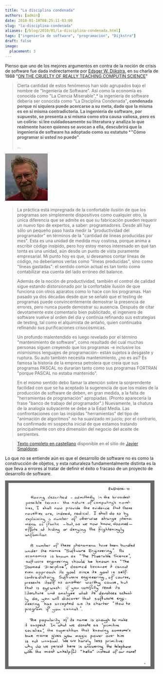 ```yaml
---
title: "La disciplina condenada"
authors: [admin]
date: 2010-01-10T08:25:11-03:00
slug: "la-disciplina-condenada"
aliases: [/blog/2010/01/la-disciplina-condenada.html]
tags: ["ingeniería de software", "programación", "Dijkstra"]
draft: false
image:
  placement: 3
---
```


Pienso que uno de los mejores argumentos en contra de la noción de
crisis de software fue dada indirectamente por 
[Edsger W. Dijkstra](http://www.lnds.net/2009/07/calidad-correccion-y-elegancia-una-entre.html),
en su charla de 1988 "[ON THE CRUELTY OF REALLY TEACHING COMPUTIN
SCIENCE](http://www.cs.utexas.edu/users/EWD/ewd10xx/EWD1036.PDF)"

> Cierta cantidad de estos fenómenos han sido agrupados bajo el nombre
> de "Ingeniería de Software". Así como la economía es conocida como
> "La Ciencia Miserable",\* la ingeniería de software debería ser
> conocida como "La Disciplina Condenada"**, condenada porque ni
> siquiera puede acercarse a su meta, dado que la misma es en sí misma
> contradictoria. La ingeniería de software, por supuesto, se presenta a
> sí misma como otra causa valiosa, pero es un colirio: si lee
> cuidadosamente su literatura y analiza lo que realmente hacen quienes
> se avocan a ella, descubrirá que la ingeniería de software ha adoptado
> como su estatuto \*"Cómo programar si usted no puede"**.
>
> \...

![dijkstra.jpg](dijkstra.jpg)

> La práctica está impregnada de la confortable ilusión de que los
> programas son simplemente dispositivos como cualquier otro, la única
> diferencia que se admite es que su fabricación pueden requerir un
> nuevo tipo de expertos, a saber: programadores. Desde allí hay sólo un
> pequeño paso hasta medir la "productividad del programador" en
> términos de la "cantidad de líneas producidas por mes". Esta es una
> unidad de medida muy costosa, porque anima a escribir código insípido,
> pero hoy estoy menos interesado en qué tan tonta es una unidad, aún
> desde un punto de vista puramente empresarial. Mi punto hoy es que, si
> deseamos contar líneas de código, no deberíamos verlas como "líneas
> producidas", sino como "líneas gastadas": el sentido común actual
> es tan tonto como contabilizar esa cuenta del lado erróneo del
> balance.
>
> Además de la noción de productividad, también el control de calidad
> sigue estando distorsionado por la confortable ilusión de que funciona
> con otros aparatos como lo hace con los programas. Han pasado ya dos
> décadas desde que se señaló que el testing de programas puede
> convincentemente demostrar la presencia de errores, pero nunca puede
> demostrar su ausencia. Después de citar devotamente este comentario
> bien publicitado, el ingeniero de software vuelve al orden del día y
> continúa refinando sus estrategias de testing, tal como el alquimista
> de antaño, quien continuaba refinando sus purificaciones
> crisocósmicas.
>
> Un profundo malentendido es luego revelado por el término
> "mantenimiento de software", como resultado del cual muchas personas
> siguen creyendo que los programas -e inclusive los mismísimos
> lenguajes de programación- están sujetos a desgaste y ruptura. Su auto
> también necesita mantenimiento, ¿no es así? Es famosa la historia de
> la empresa petrolera que creía que sus programas PASCAL no durarían
> tanto como sus programas FORTRAN "porque PASCAL no estaba
> mantenido".
>
> En el mismo sentido debo llamar la atención sobre la sorprendente
> facilidad con que se ha aceptado la sugerencia de que los males de la
> producción de software de deben, en gran medida, a la falta de
> "herramientas de programación" apropiadas. (Pronto aparecería la
> frase "banco de trabajo del programador".) Nuevamente, la chatura de
> la analogía subyacente se debe a la Edad Media. Las confrontaciones
> con las insípidas "herramientas" del tipo de "animación de
> algoritmos" no ha suavizado mi juicio; por el contrario, ha
> confirmado mi sospecha inicial de que estamos tratando principalmente
> con otra dimensión del negocio del aceite de serpientes.


> [Texto completo en castellano](http://www.smaldone.com.ar/documentos/ewd/sobre_la_crueldad.html)
> disponible en el sitio de [Javier Smaldone](http://www.smaldone.com.ar/).

Lo que no se entiende aún es que el desarrollo de software no es como la
construcción de objetos, y esta naturaleza fundamentalmente distinta es
la que lleva a errores al tratar de definir el éxito o fracaso de un
proyecto de desarrollo de software.

![DoomedDiscipline.jpg](DoomedDiscipline.jpg)
